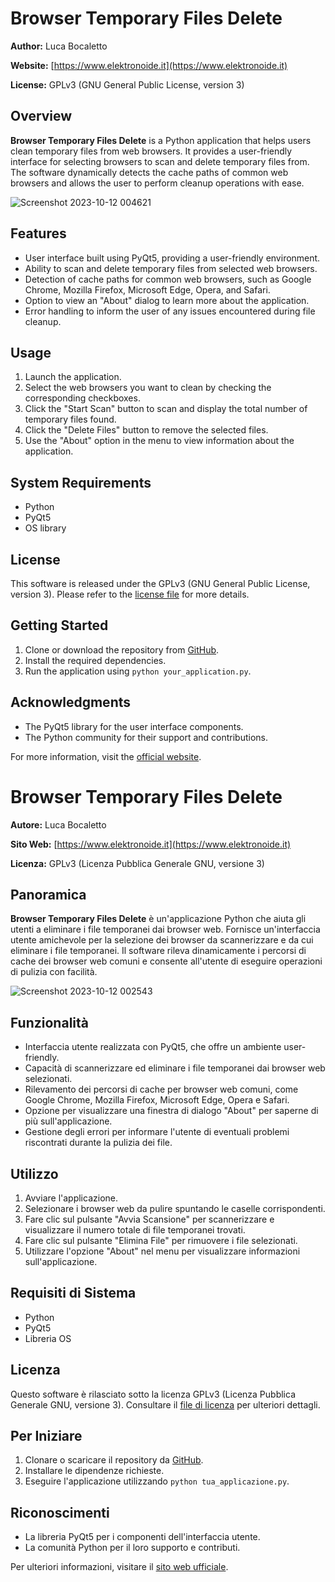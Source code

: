 # Browser Temporary Files Delete

**Author:** Luca Bocaletto

**Website:** [https://www.elektronoide.it](https://www.elektronoide.it)

**License:** GPLv3 (GNU General Public License, version 3)

## Overview

**Browser Temporary Files Delete** is a Python application that helps users clean temporary files from web browsers. It provides a user-friendly interface for selecting browsers to scan and delete temporary files from. The software dynamically detects the cache paths of common web browsers and allows the user to perform cleanup operations with ease.

![Screenshot 2023-10-12 004621](https://github.com/elektronoide/Browser-Temporary-Files-Delete/assets/134635227/a3ec1053-2676-4fed-94f5-5ae064df0eae)

## Features

- User interface built using PyQt5, providing a user-friendly environment.
- Ability to scan and delete temporary files from selected web browsers.
- Detection of cache paths for common web browsers, such as Google Chrome, Mozilla Firefox, Microsoft Edge, Opera, and Safari.
- Option to view an "About" dialog to learn more about the application.
- Error handling to inform the user of any issues encountered during file cleanup.

## Usage

1. Launch the application.
2. Select the web browsers you want to clean by checking the corresponding checkboxes.
3. Click the "Start Scan" button to scan and display the total number of temporary files found.
4. Click the "Delete Files" button to remove the selected files.
5. Use the "About" option in the menu to view information about the application.

## System Requirements

- Python
- PyQt5
- OS library

## License

This software is released under the GPLv3 (GNU General Public License, version 3). Please refer to the [license file](LICENSE) for more details.

## Getting Started

1. Clone or download the repository from [GitHub](https://github.com/your/repository).
2. Install the required dependencies.
3. Run the application using `python your_application.py`.

## Acknowledgments

- The PyQt5 library for the user interface components.
- The Python community for their support and contributions.

For more information, visit the [official website](https://www.elektronoide.it).


# Browser Temporary Files Delete

**Autore:** Luca Bocaletto

**Sito Web:** [https://www.elektronoide.it](https://www.elektronoide.it)

**Licenza:** GPLv3 (Licenza Pubblica Generale GNU, versione 3)

## Panoramica

**Browser Temporary Files Delete** è un'applicazione Python che aiuta gli utenti a eliminare i file temporanei dai browser web. Fornisce un'interfaccia utente amichevole per la selezione dei browser da scannerizzare e da cui eliminare i file temporanei. Il software rileva dinamicamente i percorsi di cache dei browser web comuni e consente all'utente di eseguire operazioni di pulizia con facilità.

![Screenshot 2023-10-12 002543](https://github.com/elektronoide/Browser-Temporary-Files-Delete/assets/134635227/ac78eded-e81f-474a-8e0d-dd0ba312aa93)

## Funzionalità

- Interfaccia utente realizzata con PyQt5, che offre un ambiente user-friendly.
- Capacità di scannerizzare ed eliminare i file temporanei dai browser web selezionati.
- Rilevamento dei percorsi di cache per browser web comuni, come Google Chrome, Mozilla Firefox, Microsoft Edge, Opera e Safari.
- Opzione per visualizzare una finestra di dialogo "About" per saperne di più sull'applicazione.
- Gestione degli errori per informare l'utente di eventuali problemi riscontrati durante la pulizia dei file.

## Utilizzo

1. Avviare l'applicazione.
2. Selezionare i browser web da pulire spuntando le caselle corrispondenti.
3. Fare clic sul pulsante "Avvia Scansione" per scannerizzare e visualizzare il numero totale di file temporanei trovati.
4. Fare clic sul pulsante "Elimina File" per rimuovere i file selezionati.
5. Utilizzare l'opzione "About" nel menu per visualizzare informazioni sull'applicazione.

## Requisiti di Sistema

- Python
- PyQt5
- Libreria OS

## Licenza

Questo software è rilasciato sotto la licenza GPLv3 (Licenza Pubblica Generale GNU, versione 3). Consultare il [file di licenza](LICENSE) per ulteriori dettagli.

## Per Iniziare

1. Clonare o scaricare il repository da [GitHub](https://github.com/tuo/repository).
2. Installare le dipendenze richieste.
3. Eseguire l'applicazione utilizzando `python tua_applicazione.py`.

## Riconoscimenti

- La libreria PyQt5 per i componenti dell'interfaccia utente.
- La comunità Python per il loro supporto e contributi.

Per ulteriori informazioni, visitare il [sito web ufficiale](https://www.elektronoide.it).
